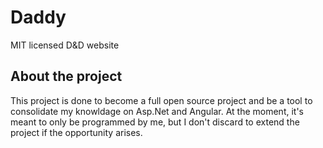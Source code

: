 # Daddy
MIT licensed D&amp;D website

## About the project
This project is done to become a full open source project and be a tool to consolidate my knowldage on Asp.Net and Angular. At the moment, it's meant to only be programmed by me, but I don't discard to extend the project if the opportunity arises.
